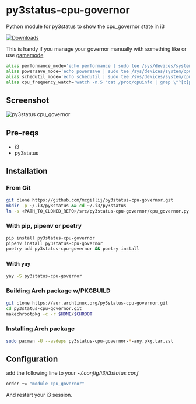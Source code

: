 # py3status-cpu-governor
Python module for py3status to show the cpu_governor state in i3

[![Downloads](https://static.pepy.tech/personalized-badge/py3status-cpu-governor?period=total&units=international_system&left_color=blue&right_color=green&left_text=Downloads)](https://pepy.tech/project/py3status-cpu-governor)

This is handy if you manage your governor manually with something like or use [gamemode](https://github.com/FeralInteractive/gamemode)

``` bash
alias performance_mode='echo performance | sudo tee /sys/devices/system/cpu/cpu*/cpufreq/scaling_governor'
alias powersave_mode='echo powersave | sudo tee /sys/devices/system/cpu/cpu*/cpufreq/scaling_governor'
alias schedutil_mode='echo schedutil | sudo tee /sys/devices/system/cpu/cpu*/cpufreq/scaling_governor'
alias cpu_frequency_watch='watch -n.5 "cat /proc/cpuinfo | grep \"^[c]pu MHz\""'
```

## Screenshot
![py3status cpu_governor](https://raw.githubusercontent.com/mcgillij/py3status-cpu-governor/main/images/cpu_governor.png)

## Pre-reqs
* i3
* py3status

## Installation
### From Git
``` bash
git clone https://github.com/mcgillij/py3status-cpu-governor.git
mkdir -p ~/.i3/py3status && cd ~/.i3/py3status
ln -s <PATH_TO_CLONED_REPO>/src/py3status-cpu-governor/cpu_governor.py ./
```

### With pip, pipenv or poetry
``` bash
pip install py3status-cpu-governor
pipenv install py3status-cpu-governor
poetry add py3status-cpu-governor && poetry install
```

### With `yay`

``` bash
yay -S py3status-cpu-governor
```

### Building Arch package w/PKGBUILD
``` bash
git clone https://aur.archlinux.org/py3status-cpu-governor.git
cd py3status-cpu-governor.git
makechrootpkg -c -r $HOME/$CHROOT
```

### Installing Arch package
``` bash
sudo pacman -U --asdeps py3status-cpu-governor-*-any.pkg.tar.zst
```

## Configuration

add the following line to your *~/.config/i3/i3status.conf*

``` bash
order += "module cpu_governor"
```

And restart your i3 session.
